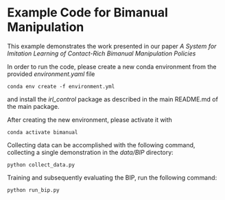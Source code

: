 # Example Code for Bimanual Manipulation

This example demonstrates the work presented in our paper _A System for Imitation Learning of Contact-Rich Bimanual Manipulation Policies_

In order to run the code, please create a new conda environment from the provided _environment.yaml_ file
```
conda env create -f environment.yml
```
and install the _irl\_control_ package as described in the main README.md of the main package.

After creating the new environment, please activate it with 
```
conda activate bimanual
```

Collecting data can be accomplished with the following command, collecting a single demonstration in the _data/BIP_ directory:
```
python collect_data.py
```

Training and subsequently evaluating the BIP, run the following command:
```
python run_bip.py
```

